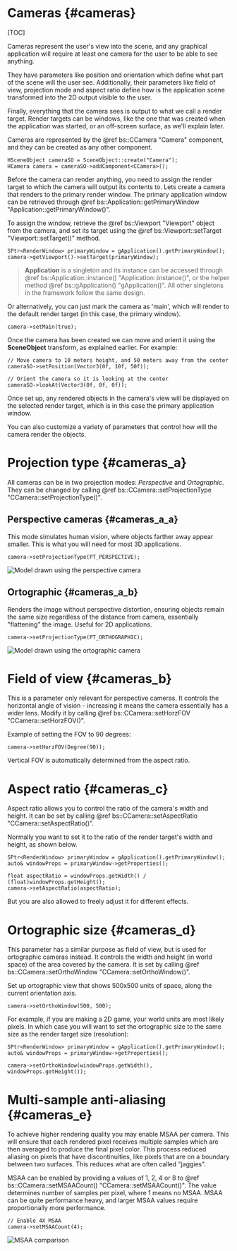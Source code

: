 Cameras 						{#cameras}
===============
[TOC]

Cameras represent the user's view into the scene, and any graphical application will require at least one camera for the user to be able to see anything. 

They have parameters like position and orientation which define what part of the scene will the user see. Additionally, their parameters like field of view, projection mode and aspect ratio define how is the application scene transformed into the 2D output visible to the user. 

Finally, everything that the camera sees is output to what we call a render target. Render targets can be windows, like the one that was created when the application was started, or an off-screen surface, as we'll explain later.

Cameras are represented by the @ref bs::CCamera "Camera" component, and they can be created as any other component. 

~~~~~~~~~~~~~{.cpp}
HSceneObject cameraSO = SceneObject::create("Camera");
HCamera camera = cameraSO->addComponent<CCamera>();
~~~~~~~~~~~~~

Before the camera can render anything, you need to assign the render target to which the camera will output its contents to. Lets create a camera that renders to the primary render window. The primary application window can be retrieved through @ref bs::Application::getPrimaryWindow "Application::getPrimaryWindow()".

To assign the window, retrieve the @ref bs::Viewport "Viewport" object from the camera, and set its target using the @ref bs::Viewport::setTarget "Viewport::setTarget()" method.

~~~~~~~~~~~~~{.cpp}
SPtr<RenderWindow> primaryWindow = gApplication().getPrimaryWindow();
camera->getViewport()->setTarget(primaryWindow);
~~~~~~~~~~~~~

> **Application** is a singleton and its instance can be accessed through @ref bs::Application::instance() "Application::instance()", or the helper method @ref bs::gApplication() "gApplication()". All other singletons in the framework follow the same design.

Or alternatively, you can just mark the camera as 'main', which will render to the default render target (in this case, the primary window).

~~~~~~~~~~~~~{.cpp}
camera->setMain(true);
~~~~~~~~~~~~~

Once the camera has been created we can move and orient it using the **SceneObject** transform, as explained earlier. For example:
~~~~~~~~~~~~~{.cpp}
// Move camera to 10 meters height, and 50 meters away from the center
cameraSO->setPosition(Vector3(0f, 10f, 50f));

// Orient the camera so it is looking at the center
cameraSO->lookAt(Vector3(0f, 0f, 0f));
~~~~~~~~~~~~~

Once set up, any rendered objects in the camera's view will be displayed on the selected render target, which is in this case the primary application window.

You can also customize a variety of parameters that control how will the camera render the objects.

# Projection type {#cameras_a}
All cameras can be in two projection modes: *Perspective* and *Ortographic*. They can be changed by calling @ref bs::CCamera::setProjectionType "CCamera::setProjectionType()".

## Perspective cameras {#cameras_a_a}
This mode simulates human vision, where objects farther away appear smaller. This is what you will need for most 3D applications.

~~~~~~~~~~~~~{.cpp}
camera->setProjectionType(PT_PERSPECTIVE);
~~~~~~~~~~~~~

![Model drawn using the perspective camera](PerspectiveCamera.png)  

## Ortographic {#cameras_a_b}
Renders the image without perspective distortion, ensuring objects remain the same size regardless of the distance from camera, essentially "flattening" the image. Useful for 2D applications.

~~~~~~~~~~~~~{.cpp}
camera->setProjectionType(PT_ORTHOGRAPHIC);
~~~~~~~~~~~~~

![Model drawn using the ortographic camera](OrtographicCamera.png)  

# Field of view {#cameras_b}
This is a parameter only relevant for perspective cameras. It controls the horizontal angle of vision - increasing it means the camera essentially has a wider lens. Modify it by calling @ref bs::CCamera::setHorzFOV "CCamera::setHorzFOV()".

Example of setting the FOV to 90 degrees:
~~~~~~~~~~~~~{.cpp}
camera->setHorzFOV(Degree(90));
~~~~~~~~~~~~~

Vertical FOV is automatically determined from the aspect ratio.

# Aspect ratio {#cameras_c}
Aspect ratio allows you to control the ratio of the camera's width and height. It can be set by calling @ref bs::CCamera::setAspectRatio "CCamera::setAspectRatio()". 

Normally you want to set it to the ratio of the render target's width and height, as shown below.

~~~~~~~~~~~~~{.cpp}
SPtr<RenderWindow> primaryWindow = gApplication().getPrimaryWindow();
auto& windowProps = primaryWindow->getProperties();

float aspectRatio = windowProps.getWidth() / (float)windowProps.getHeight();
camera->setAspectRatio(aspectRatio);
~~~~~~~~~~~~~

But you are also allowed to freely adjust it for different effects.

# Ortographic size {#cameras_d}
This parameter has a similar purpose as field of view, but is used for ortographic cameras instead. It controls the width and height (in world space) of the area covered by the camera. It is set by calling @ref bs::CCamera::setOrthoWindow "CCamera::setOrthoWindow()".

Set up ortographic view that shows 500x500 units of space, along the current orientation axis.
~~~~~~~~~~~~~{.cpp}
camera->setOrthoWindow(500, 500);
~~~~~~~~~~~~~

For example, if you are making a 2D game, your world units are most likely pixels. In which case you will want to set the ortographic size to the same size as the render target size (resolution):

~~~~~~~~~~~~~{.cpp}
SPtr<RenderWindow> primaryWindow = gApplication().getPrimaryWindow();
auto& windowProps = primaryWindow->getProperties();

camera->setOrthoWindow(windowProps.getWidth(), windowProps.getHeight());
~~~~~~~~~~~~~

# Multi-sample anti-aliasing {#cameras_e}
To achieve higher rendering quality you may enable MSAA per camera. This will ensure that each rendered pixel receives multiple samples which are then averaged to produce the final pixel color. This process reduced aliasing on pixels that have discontinuities, like pixels that are on a boundary between two surfaces. This reduces what are often called "jaggies". 

MSAA can be enabled by providing a values of 1, 2, 4 or 8 to @ref bs::CCamera::setMSAACount() "CCamera::setMSAACount()". The value determines number of samples per pixel, where 1 means no MSAA. MSAA can be quite performance heavy, and larger MSAA values require proportionally more performance. 

~~~~~~~~~~~~~{.cpp}
// Enable 4X MSAA
camera->setMSAACount(4);
~~~~~~~~~~~~~

![MSAA comparison](MSAA.png)  